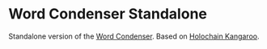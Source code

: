 # Word Condenser Standalone

Standalone version of the [Word Condenser](https://github.com/matthme/wordcondenser). Based on [Holochain Kangaroo](https://github.com/holochain-apps/holochain-kangaroo).

